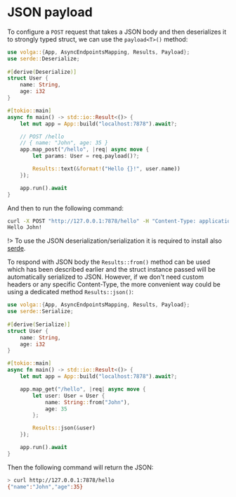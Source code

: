 # JSON payload

To configure a `POST` request that takes a JSON body and then deserializes it to strongly typed struct, we can use the `payload<T>()` method:
```rust
use volga::{App, AsyncEndpointsMapping, Results, Payload};
use serde::Deserialize;
 
#[derive(Deserialize)]
struct User {
    name: String,
    age: i32
}

#[tokio::main]
async fn main() -> std::io::Result<()> {
    let mut app = App::build("localhost:7878").await?;

    // POST /hello
    // { name: "John", age: 35 }
    app.map_post("/hello", |req| async move {
        let params: User = req.payload()?;

        Results::text(&format!("Hello {}!", user.name))
    });

    app.run().await
}
```
And then to run the following command:
```bash
curl -X POST "http://127.0.0.1:7878/hello" -H "Content-Type: application/json" -d "{ "name": "John", "age": 35 }"
Hello John!
```
!> To use the JSON deserialization/serialization it is required to install also [serde](https://crates.io/crates/serde_json/).

To respond with JSON body the `Results::from()` method can be used which has been described earlier and the struct instance passed will be automatically serialized to JSON. 
However, if we don't need custom headers or any specific Content-Type, the more convenient way could be using a dedicated method `Results::json()`:
```rust
use volga::{App, AsyncEndpointsMapping, Results, Payload};
use serde::Serialize;
 
#[derive(Serialize)]
struct User {
    name: String,
    age: i32
}

#[tokio::main]
async fn main() -> std::io::Result<()> {
    let mut app = App::build("localhost:7878").await?;

    app.map_get("/hello", |req| async move {
        let user: User = User {
            name: String::from("John"),
            age: 35
        };

        Results::json(&user)
    });

    app.run().await
}
```
Then the following command will return the JSON:
```bash
> curl http://127.0.0.1:7878/hello
{"name":"John","age":35}
```
